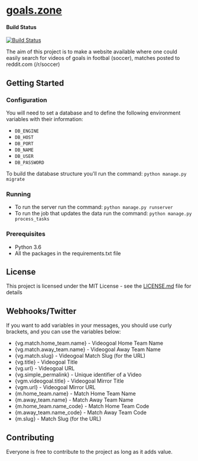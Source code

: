 # [goals.zone](https://goals.zone)

#### Build Status
[![Build Status](https://github.com/meneses-pt/goals.zone/actions/workflows/deploy.yml/badge.svg)](https://github.com/meneses-pt/goals.zone/actions/workflows/deploy.yml)

The aim of this project is to make a website available where one could easily search for videos of goals in footbal (soccer), matches posted to reddit.com (/r/soccer)

## Getting Started

### Configuration

You will need to set a database and to define the following environment variables with their information:
 * `DB_ENGINE`
 * `DB_HOST`
 * `DB_PORT`
 * `DB_NAME`
 * `DB_USER`
 * `DB_PASSWORD`

To build the database structure you'll run the command:
```python manage.py migrate```

### Running

* To run the server run the command: ```python manage.py runserver```
* To run the job that updates the data run the command: ```python manage.py process_tasks```

### Prerequisites

* Python 3.6
* All the packages in the requirements.txt file

## License

This project is licensed under the MIT License - see the [LICENSE.md](LICENSE.md) file for details

## Webhooks/Twitter

If you want to add variables in your messages, you should use curly brackets, and you can use the variables below:

* {vg.match.home_team.name} - Videogoal Home Team Name
* {vg.match.away_team.name} - Videogoal Away Team Name
* {vg.match.slug} - Videogoal Match Slug (for the URL)
* {vg.title} - Videogoal Title
* {vg.url} - Videogoal URL
* {vg.simple_permalink} - Unique identifier of a Video
* {vgm.videogoal.title} - Videogoal Mirror Title
* {vgm.url} - Videogoal Mirror URL
* {m.home_team.name} - Match Home Team Name
* {m.away_team.name} - Match Away Team Name
* {m.home_team.name_code} - Match Home Team Code
* {m.away_team.name_code} - Match Away Team Code
* {m.slug} - Match Slug (for the URL)

## Contributing

Everyone is free to contribute to the project as long as it adds value.
